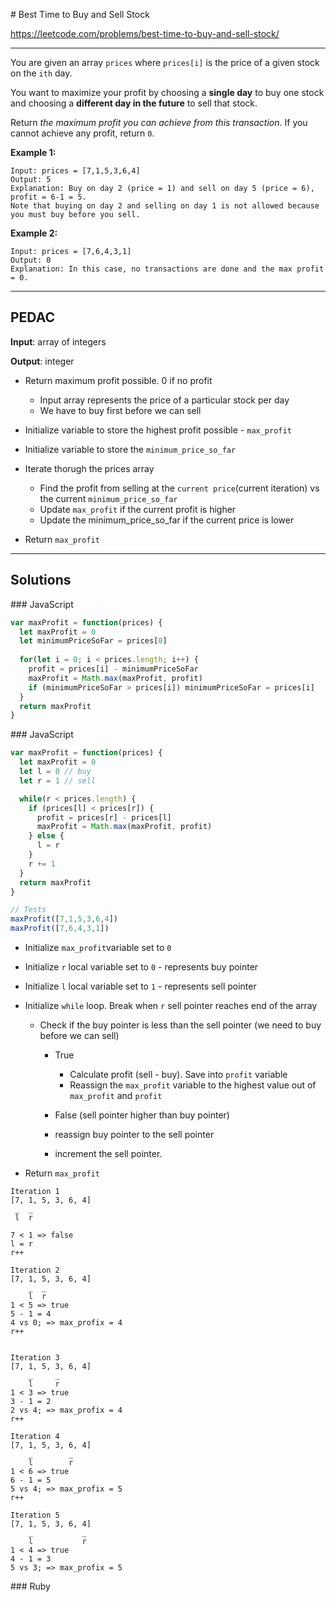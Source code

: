 # Best Time to Buy and Sell Stock

https://leetcode.com/problems/best-time-to-buy-and-sell-stock/

---

You are given an array `prices` where `prices[i]` is the price of a given stock on the `ith` day.

You want to maximize your profit by choosing a **single day** to buy one stock and choosing a **different day in the future** to sell that stock.

Return *the maximum profit you can achieve from this transaction*. If you cannot achieve any profit, return `0`.

**Example 1:**

```
Input: prices = [7,1,5,3,6,4]
Output: 5
Explanation: Buy on day 2 (price = 1) and sell on day 5 (price = 6), profit = 6-1 = 5.
Note that buying on day 2 and selling on day 1 is not allowed because you must buy before you sell.
```

**Example 2:**

```
Input: prices = [7,6,4,3,1]
Output: 0
Explanation: In this case, no transactions are done and the max profit = 0.
```

---

## PEDAC

**Input**: array of integers 

**Output**: integer 

* Return maximum profit possible. 0 if no profit
  * Input array represents the price of a particular stock per day
  * We have to buy first before we can sell



* Initialize variable to store the highest profit possible - `max_profit` 
* Initialize variable to store the `minimum_price_so_far`
* Iterate thorugh the prices array
  * Find the profit from selling at the `current price`(current iteration) vs the current `minimum_price_so_far`
  * Update `max_profit` if the current profit is higher 
  * Update the minimum_price_so_far if the current price is lower 
* Return `max_profit`

---

## Solutions

### JavaScript

```javascript
var maxProfit = function(prices) {
  let maxProfit = 0
  let minimumPriceSoFar = prices[0]
  
  for(let i = 0; i < prices.length; i++) {
    profit = prices[i] - minimumPriceSoFar
    maxProfit = Math.max(maxProfit, profit)
    if (minimumPriceSoFar > prices[i]) minimumPriceSoFar = prices[i]
  }
  return maxProfit
}
```

### JavaScript

```javascript
var maxProfit = function(prices) {
  let maxProfit = 0
  let l = 0 // buy
  let r = 1 // sell

  while(r < prices.length) {
    if (prices[l] < prices[r]) {
      profit = prices[r] - prices[l]
      maxProfit = Math.max(maxProfit, profit)
    } else {
      l = r
    }
    r += 1
  }
  return maxProfit
}

// Tests 
maxProfit([7,1,5,3,6,4])
maxProfit([7,6,4,3,1])
```

* Initialize `max_profit`variable set to `0`
* Initialize `r` local variable set to `0` - represents buy pointer
* Initialize `l` local variable set to `1` - represents sell pointer

* Initialize `while` loop. Break when `r` sell pointer reaches end of the array

  * Check if the buy pointer is less than the sell pointer (we need to buy before we can sell)

    * True 
      * Calculate profit (sell - buy). Save into `profit` variable
      * Reassign the `max_profit` variable to the highest value out of `max_profit` and `profit`
    *  False (sell pointer higher than buy pointer)
      * reassign buy pointer to the sell pointer

    * increment the sell pointer.

* Return `max_profit`

```
Iteration 1
[7, 1, 5, 3, 6, 4]
 _  _ 
 l  r

7 < 1 => false 
l = r
r++ 

Iteration 2
[7, 1, 5, 3, 6, 4]
    _  _ 
    l  r
1 < 5 => true
5 - 1 = 4
4 vs 0; => max_profix = 4
r++
 
   
Iteration 3
[7, 1, 5, 3, 6, 4]
    _     _ 
    l     r
1 < 3 => true
3 - 1 = 2
2 vs 4; => max_profix = 4
r++

Iteration 4
[7, 1, 5, 3, 6, 4]
    _        _ 
    l        r
1 < 6 => true
6 - 1 = 5
5 vs 4; => max_profix = 5
r++

Iteration 5
[7, 1, 5, 3, 6, 4]
    _           _ 
    l           r
1 < 4 => true
4 - 1 = 3
5 vs 3; => max_profix = 5
```



### Ruby

```ruby
```









